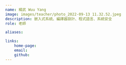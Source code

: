 ```yaml
---
name: 楊武 Wuu Yang
image: images/teacher/photo_2022-09-13 11.32.52.jpeg
description: 嵌入式系統、編譯器設計、程式語言、系統安全
role: 老師

aliases:

links:
    home-page:
    email:
    github:
---
```

